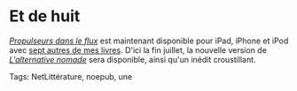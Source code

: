 # Et de huit

[*Propulseurs dans le flux*](http://blog.tcrouzet.com/propulseurs-dans-le-flux/) est maintenant disponible pour iPad, iPhone et iPod avec [sept autres de mes livres](http://blog.tcrouzet.com/ibooks-store/). D'ici la fin juillet, la nouvelle version de [*L'alternative nomade*](http://blog.tcrouzet.com/alternative-nomade/) sera disponible, ainsi qu'un inédit croustillant.

Tags: NetLittérature, noepub, une